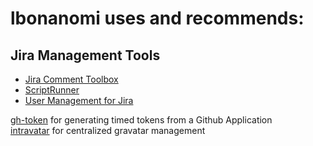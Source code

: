# lbonanomi uses and recommends:

## Jira Management Tools
* [Jira Comment Toolbox](https://marketplace.atlassian.com/apps/1214301/comment-toolbox-for-jira)  
* [ScriptRunner](https://marketplace.atlassian.com/apps/6820/scriptrunner-for-jira)  
* [User Management for Jira](https://marketplace.atlassian.com/apps/1215285/user-management-for-jira)  

[gh-token](https://github.com/Link-/gh-token) for generating timed tokens from a Github Application  
[intravatar](https://github.com/bertbaron/intravatar) for centralized gravatar management  
